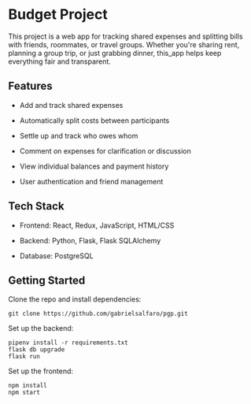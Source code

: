 # Budget Project

This project is a web app for tracking shared expenses and splitting bills with friends, roommates, or travel groups. Whether you're sharing rent, planning a group trip, or just grabbing dinner, this_app helps keep everything fair and transparent.

## Features
* Add and track shared expenses

* Automatically split costs between participants

* Settle up and track who owes whom

* Comment on expenses for clarification or discussion

* View individual balances and payment history

* User authentication and friend management

## Tech Stack
* Frontend: React, Redux, JavaScript, HTML/CSS

* Backend: Python, Flask, Flask SQLAlchemy

* Database: PostgreSQL


## Getting Started

Clone the repo and install dependencies:

```
git clone https://github.com/gabrielsalfaro/pgp.git
```

Set up the backend:

```
pipenv install -r requirements.txt
flask db upgrade
flask run
```


Set up the frontend:

```
npm install
npm start
```

